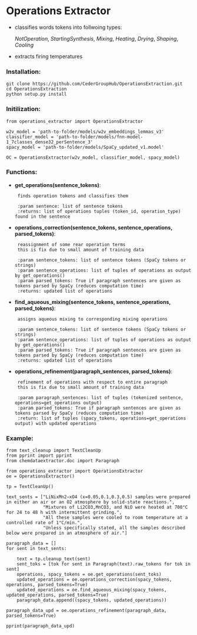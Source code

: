 # Operations Extractor

 * classifies words tokens into follwoing types:

    *NotOperation*, *StartingSynthesis*, *Mixing*, *Heating*, *Drying*, *Shaping*, *Cooling*

 * extracts firing temperatures
 
### Installation:
```
git clone https://github.com/CederGroupHub/OperationsExtraction.git
cd OperationsExtraction
python setup.py install
```

### Initilization:
```
from operations_extractor import OperationsExtractor

w2v_model = 'path-to-folder/models/w2v_embeddings_lemmas_v3'
classifier_model = 'path-to-folder/models/fnn-model-1_7classes_dense32_perSentence_3'
spacy_model = 'path-to-folder/models/SpaCy_updated_v1.model'

OC = OperationsExtractor(w2v_model, classifier_model, spacy_model)
```

### Functions:

 * **get_operations(sentence_tokens)**:

        finds operation tokens and classifies them

        :param sentence: list of sentence tokens
        :returns: list of operations tuples (token_id, operation_type) found in the sentence

 * **operations_correction(sentence_tokens, sentence_operations, parsed_tokens)**:

        reassignment of some rear operation terms
        this is fix due to small amount of training data

        :param sentence_tokens: list of sentence tokens (SpaCy tokens or strings)
        :param sentence_operations: list of tuples of operations as output by get_operations()
        :param parsed_tokens: True if paragraph sentences are given as tokens parsed by SpaCy (reduces computation time)
        :returns: updated list of operations

 * **find_aqueous_mixing(sentence_tokens, sentence_operations, parsed_tokens)**:

        assigns aqueous mixing to corresponding mixing operations

        :param sentence_tokens: list of sentence tokens (SpaCy tokens or strings)
        :param sentence_operations: list of tuples of operations as output by get_operations()
        :param parsed_tokens: True if paragraph sentences are given as tokens parsed by SpaCy (reduces computation time)
        :returns: updated list of operations
 
 * **operations_refinement(paragraph_sentences, parsed_tokens)**:

        refinement of operations with respect to entire paragraph
        this is fix due to small amount of training data

        :param paragraph_sentences: list of tuples (tokenized sentence, operations=get_operations output)
        :param parsed_tokens: True if paragraph sentences are given as tokens parsed by SpaCy (reduces computation time)
        :return: list of tuples (spacy_tokens, operations=get_operations output) with updated operations

### Example:
```
from text_cleanup import TextCleanUp
from pprint import pprint
from chemdataextractor.doc import Paragraph

from operations_extractor import OperationsExtractor
oe = OperationsExtractor()

tp = TextCleanUp()

text_sents = ["LiNixMn2−xO4 (x=0.05,0.1,0.3,0.5) samples were prepared in either an air or an O2 atmosphere by solid-state reactions.",
              "Mixtures of Li2CO3,MnCO3, and NiO were heated at 700°C for 24 to 48 h with intermittent grinding.",
              "All these samples were cooled to room temperature at a controlled rate of 1°C/min.",
              "Unless specifically stated, all the samples described below were prepared in an atmosphere of air."]

paragraph_data = []
for sent in text_sents:

    text = tp.cleanup_text(sent)
    sent_toks = [tok for sent in Paragraph(text).raw_tokens for tok in sent]
    operations, spacy_tokens = oe.get_operations(sent_toks)
    updated_operations = oe.operations_correction(spacy_tokens, operations, parsed_tokens=True)
    updated_operations = oe.find_aqueous_mixing(spacy_tokens, updated_operations, parsed_tokens=True)
    paragraph_data.append((spacy_tokens, updated_operations))

paragraph_data_upd = oe.operations_refinement(paragraph_data, parsed_tokens=True)

pprint(paragraph_data_upd)
```